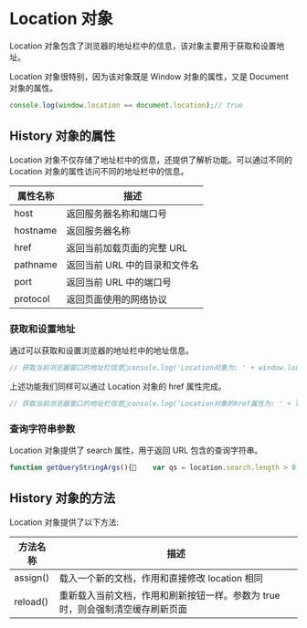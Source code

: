 # Location 对象

Location 对象包含了浏览器的地址栏中的信息，该对象主要用于获取和设置地址。

Location 对象很特别，因为该对象既是 Window 对象的属性，又是 Document 对象的属性。

```javascript
console.log(window.location == document.location);// true
```

## History 对象的属性

Location 对象不仅存储了地址栏中的信息，还提供了解析功能。可以通过不同的 Location 对象的属性访问不同的地址栏中的信息。

| 属性名称 | 描述 |
| --- | --- |
| host | 返回服务器名称和端口号 |
| hostname | 返回服务器名称 |
| href | 返回当前加载页面的完整 URL |
| pathname | 返回当前 URL 中的目录和文件名 |
| port | 返回当前 URL 中的端口号 |
| protocol | 返回页面使用的网络协议 |

### 获取和设置地址

通过可以获取和设置浏览器的地址栏中的地址信息。

```javascript
// 获取当前浏览器窗口的地址栏信息console.log('Location对象为: ' + window.location);// 设置当前浏览器窗口的地址栏信息window.location = 'http://www.baidu.com';
```

上述功能我们同样可以通过 Location 对象的 href 属性完成。

```javascript
// 获取当前浏览器窗口的地址栏信息console.log('Location对象的href属性为: ' + location.href);// 设置当前浏览器窗口的地址栏信息location.href = 'http://www.baidu.com';
```

### 查询字符串参数

Location 对象提供了 search 属性，用于返回 URL 包含的查询字符串。

```javascript
function getQueryStringArgs(){    var qs = location.search.length > 0 ? location.search.substring(1) : '';    var args = {};    var items = qs.length ? qs.split('&') : [];    var item = null, name = null, value = null, i = 0, len = items.length;    for (i=0; i<len; i++) {        item = items[i].split('=');        name = decodeURIComponent(item[0]);        value = decodeURIComponent(item[1]);        if (name.length) {            args[name] = value;        }    }    return args;}
```

## History 对象的方法

Location 对象提供了以下方法:

| 方法名称 | 描述 |
| --- | --- |
| assign() | 载入一个新的文档，作用和直接修改 location 相同 |
| reload() | 重新载入当前文档，作用和刷新按钮一样。参数为 true 时，则会强制清空缓存刷新页面 | replace() | 用新的文档替换当前文档（不会生成历史记录，不能使用回退按钮回退）|